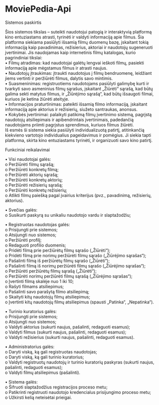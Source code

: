 # MoviePedia-Api

Sistemos paskirtis<br/>

Šios sistemos tikslas – suteikti naudotojui patogią ir interaktyvią platformą kino entuziastams atrasti, tyrinėti ir valdyti informaciją apie filmus. Šia platforma siekiama pasiūlyti išsamią filmų duomenų bazę, įskaitant tokią informaciją kaip pavadinimas, režisierius, aktoriai ir naudotojų sugeneruoti įvertinimai. Jis naudojamas kaip internetinis filmų katalogas, kurio pagrindiniai tikslai:<br/>
  •	Filmų atradimas: kad naudotojai galėtų lengvai ieškoti filmų, pasiekti informaciją apie mėgstamus filmus ir atrasti naujus.<br/>
  •	Naudotojų įtraukimas: įtraukti naudotojus į filmų bendruomenę, leidžiant jiems vertinti ir peržiūrėti filmus, dalytis savo mintimis.<br/>
  •	Suasmeninimas: registruotiems naudotojams pasiūlyti galimybę kurti ir tvarkyti savo asmeninius filmų sąrašus, įskaitant „Žiūrėti“ sąrašą, kad būtų galima sekti matytus filmus, ir „Žiūrėjimo sąrašą“, kad būtų išsaugoti filmai, kuriuos jie ketina žiūrėti         ateityje.<br/>
  •	Informacijos praturtinimas: pateikti išsamią filmo informaciją, įskaitant informaciją apie aktorius ir režisierių, siužeto santraukas, anonsus.<br/>
  •	Kokybės įvertinimai: palaikyti patikimą filmų įvertinimo sistemą, pagrįstą naudotojų atsiliepimais ir apibendrintais įvertinimais, padedančią naudotojams priimti pagrįstus sprendimus, kuriuos filmus žiūrėti.<br/>
Iš esmės ši sistema siekia pasiūlyti individualizuotą patirtį, atitinkančią kiekvieno vartotojo individualius pageidavimus ir pomėgius. Ji siekia tapti platforma, skirta kino entuziastams tyrinėti, ir organizuoti savo kino patirtį.<br/>


Funkciniai reikalavimai<br/>

  •	Visi naudotojai galės:<br/>
    o	Peržiūrėti filmų sąrašą;<br/>
    o	Peržiūrėti konkretų filmą;<br/>
    o	Peržiūrėti aktorių sąrašą;<br/>
    o	Peržiūrėti konkretų aktorių;<br/>
    o	Peržiūrėti režisierių sąrašą;<br/>
    o	Peržiūrėti konkretų režisierių;<br/>
    o	Atlikti filmų paiešką pagal įvairius kriterijus (pvz., pavadinimą, režisierių,  aktorius).<br/>

  •	Svečias galės:<br/>
    o	Susikurti paskyrą su unikaliu naudotojo vardu ir slaptažodžiu;<br/>

  •	Registruotas naudotojas galės:<br/>
    o	Prisijungti prie sistemos;<br/>
    o	Atsijungti nuo sistemos;<br/>
    o	Peržiūrėti profilį;<br/>
    o	Redaguoti profilio duomenis;<br/>
    o	Pridėti filmą prie peržiūrėtų filmų sąrašo („Žiūrėti“);<br/>
    o	Pridėti filmą prie norimų peržiūrėti filmų sąrašo („Žiūrėjimo sąrašas“);<br/>
    o	Pašalinti filmą iš peržiūrėtų filmų sąrašo („Žiūrėti“);<br/>
    o	Pašalinti filmą iš norimų peržiūrėti filmų sąrašo („Žiūrėjimo sąrašas“);<br/>
    o	Peržiūrėti peržiūrėtų filmų sąrašą („Žiūrėti“);<br/>
    o	Peržiūrėti norimų peržiūrėti filmų sąrašą („Žiūrėjimo sąrašas“);<br/>
    o	Įvertinti filmą skalėje nuo 1 iki 10;<br/>
    o	Rašyti filmams atsiliepimus;<br/>
    o	Pašalinti savo parašytą filmo atsiliepimą;<br/>
    o	Skaityti kitų naudotojų filmų atsiliepimus;<br/>
    o	Įvertinti kitų naudotojų filmų atsiliepimus (spausti „Patinka“, „Nepatinka“).<br/>

  •	Turinio kuratorius galės:<br/>
    o	Prisijungti prie sistemos;<br/>
    o	Atsijungti nuo sistemos;<br/>
    o	Valdyti aktorius (sukurti naujus, pašalinti, redaguoti esamus);<br/>
    o	Valdyti filmus (sukurti naujus, pašalinti, redaguoti esamus);<br/>
    o	Valdyti režisierius (sukurti naujus, pašalinti, redaguoti esamus).<br/>

   •	Administratorius galės:<br/>
    o	Daryti viską, ką gali registruotas naudotojas;<br/>
    o	Daryti viską, ką gali turinio kuratorius;<br/>
    o	Valdyti registruotų naudotojų ir turinio kuratorių paskyras (sukurti naujus, pašalinti, redaguoti esamus);<br/>
    o	Valdyti filmų atsiliepimus (pašalinti).<br/>

  •	Sistema galės:<br/>
    o	Šifruoti slaptažodžius registracijos proceso metu;<br/>
    o	Patikrinti registruoti naudotojo kredencialus prisijungimo proceso metu;<br/>
    o	Užkirsti kelią neteisėtai prieigai.<br/>

